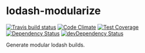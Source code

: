 # lodash-modularize
[![Travis build status](http://img.shields.io/travis/megawac/lodash-modularize.svg?style=flat)](https://travis-ci.org/megawac/lodash-modularize)
[![Code Climate](https://codeclimate.com/github/megawac/lodash-modularize/badges/gpa.svg)](https://codeclimate.com/github/megawac/lodash-modularize)
[![Test Coverage](https://codeclimate.com/github/megawac/lodash-modularize/badges/coverage.svg)](https://codeclimate.com/github/megawac/lodash-modularize)
[![Dependency Status](https://david-dm.org/megawac/lodash-modularize.svg)](https://david-dm.org/megawac/lodash-modularize)
[![devDependency Status](https://david-dm.org/megawac/lodash-modularize/dev-status.svg)](https://david-dm.org/megawac/lodash-modularize#info=devDependencies)

Generate modular lodash builds.
